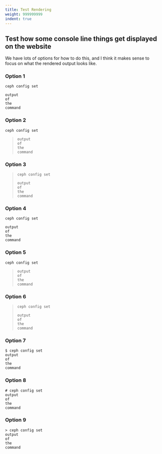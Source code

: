 ```yaml
---
title: Test Rendering
weight: 999999999
indent: true
---
```


## Test how some console line things get displayed on the website

We have lots of options for how to do this, and I think it makes sense to focus on what the rendered
output looks like.

### Option 1
```console
ceph config set 
```
```
output
of
the
command
```

### Option 2
```console
ceph config set
```
> ```
> output
> of
> the
> command
> ```

### Option 3
> ```console
> ceph config set
> ```
> ```
> output
> of
> the
> command
> ```

### Option 4
`ceph config set`
```
output
of
the
command
```

### Option 5
`ceph config set`
> ```
> output
> of
> the
> command
> ```

### Option 6
> `ceph config set`
> ```
> output
> of
> the
> command
> ```

### Option 7
```console 
$ ceph config set
output
of
the
command
```

### Option 8
```console
# ceph config set
output
of
the
command
```

### Option 9
```console 
> ceph config set
output
of
the
command
```